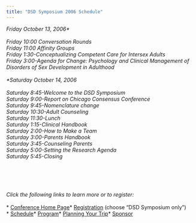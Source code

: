 ```yaml
---
title: "DSD Symposium 2006 Schedule"
---
```


**Friday October 13, 2006\*<br><br>Friday 10:00 Conversation Rounds<br>Friday 11:00 Affinity Groups<br>Friday 1:30-Conceptualizing Competent Care for Intersex Adults<br>Friday 3:00-Agenda for Change: Psychology and Clinical Management of Disorders of Sex Development in Adulthood<br><br>\*Saturday October 14, 2006*<br><br>Saturday 8:45-Welcome to the <span class="caps">DSD</span> Symposium<br>Saturday 9:00-Report on Chicago Consensus Conference<br>Saturday 9:45-Nomenclature change<br>Saturday 10:30-Adult Counseling<br>Saturday 11:30-Lunch<br>Saturday 1:15-Clinical Handbook<br>Saturday 2:00-How to Make a Team<br>Saturday 3:00-Parents Handbook<br>Saturday 3:45-Counseling Parents<br>Saturday 5:00-Setting the Research Agenda<br>Saturday 5:45-Closing<br><br><br><br><br><br>Click the following links to learn more or to register:<br><br>** [Conference Home Page][1]* [Registration][2] (choose &#8220;<span class="caps">DSD</span> Symposium only&#8221;)<br>* [Schedule][3]* [Program][4]* [Planning Your Trip][5]* [Sponsor][6]

 [1]: /dsdsymposium2006/
 [2]: /dsdsymposium2006/register
 [3]: /dsdsymposium2006/schedule
 [4]: /dsdsymposium2006/program
 [5]: /dsdsymposium2006/travel
 [6]: /dsdsymposium2006/sponsor